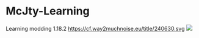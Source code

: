 # McJty-Learning
Learning modding 1.18.2
https://cf.way2muchnoise.eu/title/240630.svg
<img src="https://cf.way2muchnoise.eu/title/minejago.svg"/>
